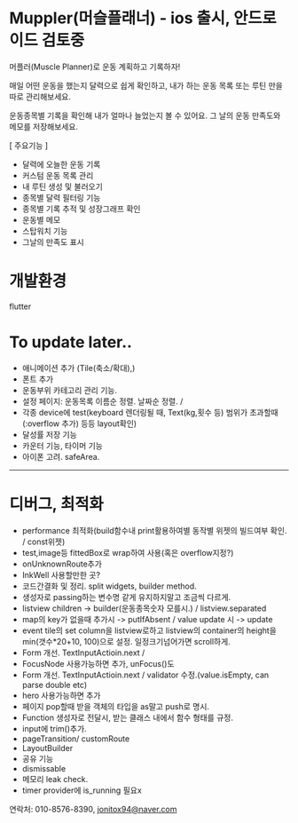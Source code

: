 # Muppler(머슬플래너) - ios 출시, 안드로이드 검토중
머플러(Muscle Planner)로 운동 계획하고 기록하자!

매일 어떤 운동을 했는지 달력으로 쉽게 확인하고, 
내가 하는 운동 목록 또는 루틴 만을 따로 관리해보세요.

운동종목별 기록을 확인해 내가 얼마나 늘었는지 볼 수 있어요.
그 날의 운동 만족도와 메모를 저장해보세요.

[ 주요기능 ]
- 달력에 오늘한 운동 기록
- 커스텀 운동 목록 관리
- 내 루틴 생성 및 불러오기
- 종목별 달력 필터링 기능
- 종목별 기록 추적 및 성장그래프 확인
- 운동별 메모
- 스탑워치 기능
- 그날의 만족도 표시



# 개발환경    
flutter


# To update later..     
- 애니메이션 추가  (Tile(축소/확대),)
- 폰트 추가         
- 운동부위 카테고리 관리 기능.    
- 설정 페이지: 운동목록 이름순 정렬. 날짜순 정렬. / 
- 각종 device에 test(keyboard 렌더링될 때, Text(kg,횟수 등) 범위가 초과할때(:overflow 추가) 등등 layout확인)
- 달성률 저장 기능
- 카운터 기능, 타이머 기능   
- 아이폰 고려. safeArea.    
---------------------------------
# 디버그, 최적화
- performance 최적화(build함수내 print활용하여별 동작별 위젯의 빌드여부 확인. / const위젯)
- test,image등 fittedBox로 wrap하여 사용(혹은 overflow지정?)
- onUnknownRoute추가
- InkWell 사용할만한 곳?
- 코드간결화 및 정리. split widgets, builder method. 
- 생성자로 passing하는 변수명 같게 유지하지말고 조금씩 다르게.
- listview children -> builder(운동종목숫자 모를시.) / listview.separated   
- map의 key가 없을때 추가시 -> putIfAbsent / value update 시 -> update     
- event tile의 set column을 listview로하고 listview의 container의 height을 min(갯수*20+10, 100)으로 설정. 일정크기넘어가면 scroll하게.    
- Form 개선. TextInputActioin.next /       
- FocusNode 사용가능하면 추가, unFocus()도   
- Form 개선. TextInputActioin.next / validator 수정.(value.isEmpty, can parse double etc)         
- hero 사용가능하면 추가    
- 페이지 pop할때 받을 객체의 타입을 as말고 push<T>로 명시.   
- Function 생성자로 전달시, 받는 클래스 내에서 함수 형태를 규정.      
- input에 trim()추가.      
- pageTransition/ customRoute
- LayoutBuilder    
- 공유 기능
- dismissable    
- 메모리 leak check.   
- timer provider에 is_running 필요x    

연락처: 010-8576-8390, jonitox94@naver.com
